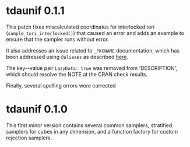 # tdaunif 0.1.1

This patch fixes miscalculated coordinates for interlocked tori (`sample_tori_interlocked()`) that caused an error and adds an example to ensure that the sampler runs without error.

It also addresses an issue related to `_PKGNAME` documentation, which has been addressed using `@aliases` as described [here](https://github.com/r-lib/roxygen2/issues/1491).

The key--value pair `LazyData: true` was removed from 'DESCRIPTION', which should resolve the NOTE at the CRAN check results.

Finally, several spelling errors were corrected

# tdaunif 0.1.0

This first minor version contains several common samplers, stratified samplers for cubes in any dimension, and a function factory for custom rejection samplers.
